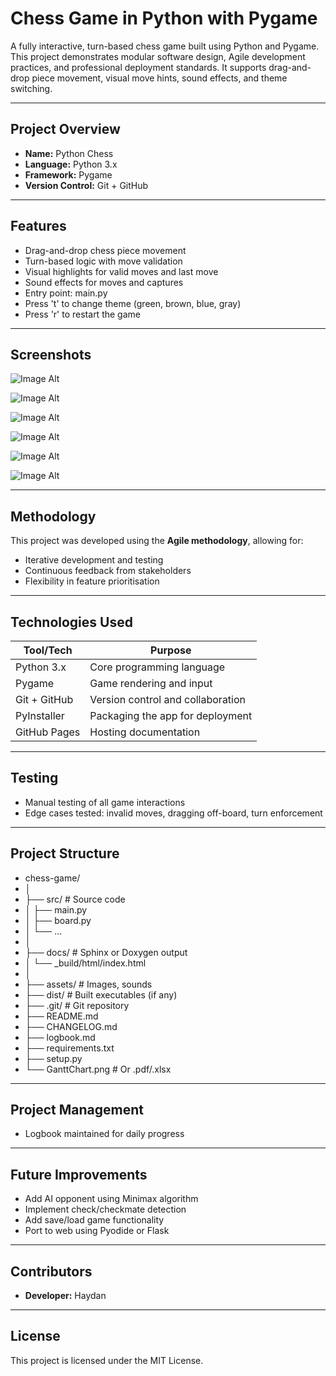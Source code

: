 # Chess Game in Python with Pygame

A fully interactive, turn-based chess game built using Python and Pygame. This project demonstrates modular software design, Agile development practices, and professional deployment standards. It supports drag-and-drop piece movement, visual move hints, sound effects, and theme switching.

---

## Project Overview

- **Name:** Python Chess
- **Language:** Python 3.x
- **Framework:** Pygame
- **Version Control:** Git + GitHub

---

## Features

- Drag-and-drop chess piece movement
- Turn-based logic with move validation
- Visual highlights for valid moves and last move
- Sound effects for moves and captures
- Entry point: main.py
- Press 't' to change theme (green, brown, blue, gray)
- Press 'r' to restart the game

---
## Screenshots

![Image Alt](https://github.com/Charlesthegre/Python_Chess/blob/9aa53e5f5ec0707fdabfc324f9e010dfe8c9bd55/Screenshots/Screenshot_1)

![Image Alt](https://github.com/Charlesthegre/Python_Chess/blob/f9b60dceaa089c845a0cf074a28bb5edb05a24bb/Screenshots/Screenshot_2)

![Image Alt](https://github.com/Charlesthegre/Python_Chess/blob/f9b60dceaa089c845a0cf074a28bb5edb05a24bb/Screenshots/Screenshot_3)

![Image Alt](https://github.com/Charlesthegre/Python_Chess/blob/f9b60dceaa089c845a0cf074a28bb5edb05a24bb/Screenshots/Screenshot_4)

![Image Alt](https://github.com/Charlesthegre/Python_Chess/blob/f9b60dceaa089c845a0cf074a28bb5edb05a24bb/Screenshots/Screenshot_5)

![Image Alt](https://github.com/Charlesthegre/Python_Chess/blob/f9b60dceaa089c845a0cf074a28bb5edb05a24bb/Screenshots/Screenshot_6)

---

## Methodology

This project was developed using the **Agile methodology**, allowing for:
- Iterative development and testing
- Continuous feedback from stakeholders
- Flexibility in feature prioritisation

---

## Technologies Used

| Tool/Tech        | Purpose                        |
|------------------|--------------------------------|
| Python 3.x       | Core programming language      |
| Pygame           | Game rendering and input       |
| Git + GitHub     | Version control and collaboration |
| PyInstaller      | Packaging the app for deployment |
| GitHub Pages     | Hosting documentation          |

---

## Testing

- Manual testing of all game interactions
- Edge cases tested: invalid moves, dragging off-board, turn enforcement

---

## Project Structure

- chess-game/
- │
- ├── src/                      # Source code
- │   ├── main.py
- │   ├── board.py
- │   └── ...
- │
- ├── docs/                     # Sphinx or Doxygen output
- │   └── _build/html/index.html
- │
- ├── assets/                   # Images, sounds
- ├── dist/                     # Built executables (if any)
- ├── .git/                     # Git repository
- ├── README.md
- ├── CHANGELOG.md
- ├── logbook.md
- ├── requirements.txt
- ├── setup.py
- └── GanttChart.png            # Or .pdf/.xlsx

---

## Project Management

- Logbook maintained for daily progress

---

## Future Improvements

- Add AI opponent using Minimax algorithm
- Implement check/checkmate detection
- Add save/load game functionality
- Port to web using Pyodide or Flask

---

## Contributors

- **Developer:** Haydan

---

## License

This project is licensed under the MIT License.
